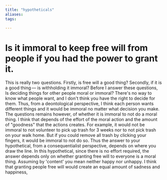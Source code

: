 ```yaml
---
title: "hypotheticals"
aliases: 
tags: 

---
```


# Is it immoral to keep free will from people if you had the power to grant it.

This is really two questions. Firstly, is free will a good thing? Secondly, if it is a good thing — is withholding it immoral? Before I answer these questions, Is deciding things for other people moral or immoral? There's no way to know what people want, and I don't think you have the right to decide for them. Thus, from a deontological perspective, I think each person wants different things and it would be immoral no matter what decision you make. The questions remains however, of whether it is immoral to not do a moral thing. I think that depends of the effort of the moral action and the amount of "goodness" that the actions creates. For example, it would not be immoral to not volunteer to pick up trash for 3 weeks nor to not pick trash on your walk home. But if you could remove all trash by clicking your fingers, it would be immoral to not do so. Thus the answer to your hypothetical, from a consequentialist perspective, depends on where you draw the line. In this hypothetical, since there is no effort required, the answer depends only on whether granting free will to everyone is a moral thing. Assuming by 'content' you mean neither happy nor unhappy. I think that granting people free will would create an equal amount of sadness and happiness, 
